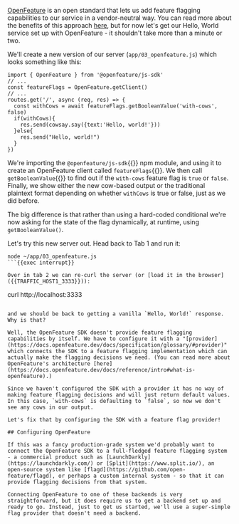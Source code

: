 [OpenFeature](https://openfeature.dev/) is an open standard that lets us add feature flagging capabilities to our service in a vendor-neutral way. You can read more about the benefits of this approach [here](https://docs.openfeature.dev/blog/openfeature-a-standard-for-feature-flagging), but for now let's get our Hello, World service set up with OpenFeature - it shouldn't take more than a minute or two.

We'll create a new version of our server (`app/03_openfeature.js`) which looks something like this:

```javascript{6}
import { OpenFeature } from '@openfeature/js-sdk'
// ...
const featureFlags = OpenFeature.getClient()
// ...
routes.get('/', async (req, res) => {
  const withCows = await featureFlags.getBooleanValue('with-cows', false)
  if(withCows){
    res.send(cowsay.say({text:'Hello, world!'}))
  }else{
    res.send("Hello, world!")
  }
})
```

We're importing the `@openfeature/js-sdk`{{}} npm module, and using it to create an OpenFeature client called `featureFlags`{{}}. We then call `getBooleanValue`{{}} to find out if the `with-cows` feature flag is `true` or `false`. Finally, we show either the new cow-based output or the traditional plaintext format depending on whether `withCows` is true or false, just as we did before.

The big difference is that rather than using a hard-coded conditional we're now asking for the state of the flag dynamically, at runtime, using `getBooleanValue()`.

Let's try this new server out. Head back to Tab 1 and run it:

```
node ~/app/03_openfeature.js
```{{exec interrupt}}

Over in tab 2 we can re-curl the server (or [load it in the browser]({{TRAFFIC_HOST1_3333}})):

```
curl http://localhost:3333
```{{exec}}

and we should be back to getting a vanilla `Hello, World!` response. Why is that?

Well, the OpenFeature SDK doesn't provide feature flagging capabilities by itself. We have to configure it with a "[provider](https://docs.openfeature.dev/docs/specification/glossary/#provider)" which connects the SDK to a feature flagging implementation which can actually make the flagging decisions we need. (You can read more about OpenFeature's architecture [here](https://docs.openfeature.dev/docs/reference/intro#what-is-openfeature).)

Since we haven't configured the SDK with a provider it has no way of making feature flagging decisions and will just return default values. In this case, `with-cows` is defaulting to `false`, so now we don't see any cows in our output.

Let's fix that by configuring the SDK with a feature flag provider!

## Configuring OpenFeature

If this was a fancy production-grade system we'd probably want to connect the OpenFeature SDK to a full-fledged feature flagging system - a commercial product such as [LaunchDarkly](https://launchdarkly.com/) or [Split](https://www.split.io/), an open-source system like [flagd](https://github.com/open-feature/flagd), or perhaps a custom internal system - so that it can provide flagging decisions from that system.

Connecting OpenFeature to one of these backends is very straightforward, but it does require us to get a backend set up and ready to go. Instead, just to get us started, we'll use a super-simple flag provider that doesn't need a backend.
